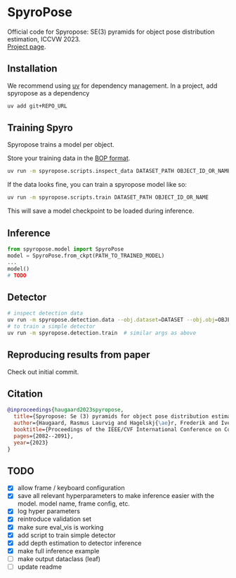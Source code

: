 # SpyroPose

Official code for Spyropose: SE(3) pyramids for object pose distribution estimation, ICCVW 2023.  
[Project page](https://spyropose.github.io/).

## Installation

We recommend using [uv](https://docs.astral.sh/uv/) for dependency management.
In a project, add spyropose as a dependency

```bash
uv add git+REPO_URL
```

## Training Spyro

Spyropose trains a model per object.

Store your training data in the [BOP format](https://github.com/thodan/bop_toolkit/blob/master/docs/bop_datasets_format.md).

```bash
uv run -m spyropose.scripts.inspect_data DATASET_PATH OBJECT_ID_OR_NAME
```

If the data looks fine, you can train a spyropose model like so:

```bash
uv run -m spyropose.scripts.train DATASET_PATH OBJECT_ID_OR_NAME
```

This will save a model checkpoint to be loaded during inference.

## Inference

```python
from spyropose.model import SpyroPose
model = SpyroPose.from_ckpt(PATH_TO_TRAINED_MODEL)
...
model()
# TODO
```

## Detector

```bash
# inspect detection data
uv run -m spyropose.detection.data --obj.dataset=DATASET --obj.obj=OBJECT --data_train.scene_rng="[0,19]" --data_valid.scene_rng="[19,20]"
# to train a simple detector
uv run -m spyropose.detection.train  # similar args as above
```

## Reproducing results from paper

Check out initial commit.

## Citation

```bibtex
@inproceedings{haugaard2023spyropose,
  title={Spyropose: Se (3) pyramids for object pose distribution estimation},
  author={Haugaard, Rasmus Laurvig and Hagelskj{\ae}r, Frederik and Iversen, Thorbj{\o}rn Mosekj{\ae}r},
  booktitle={Proceedings of the IEEE/CVF International Conference on Computer Vision},
  pages={2082--2091},
  year={2023}
}
```

## TODO

- [x] allow frame / keyboard configuration
- [x] save all relevant hyperparameters to make inference easier with the model. model name, frame config, etc.
- [x] log hyper parameters
- [x] reintroduce validation set
- [x] make sure eval_vis is working
- [x] add script to train simple detector
- [x] add depth estimation to detector inference
- [x] make full inference example
- [ ] make output dataclass (leaf)
- [ ] update readme

